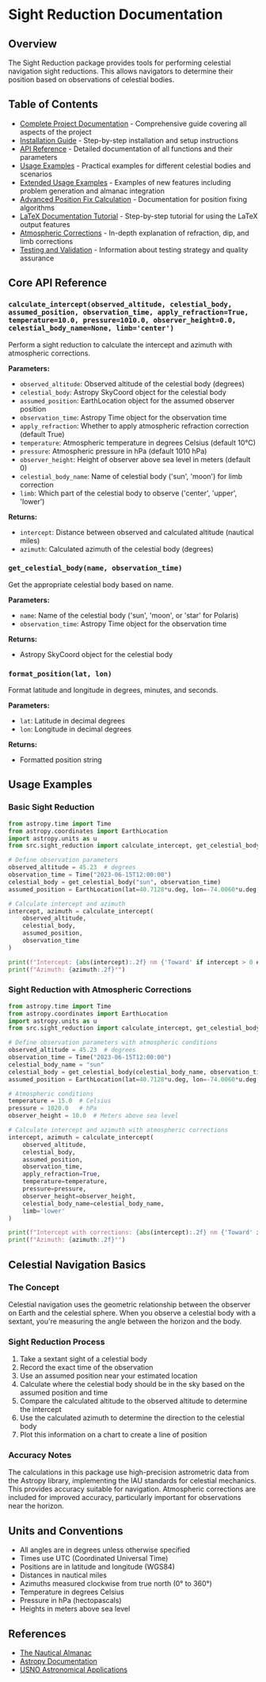 # Sight Reduction Documentation

## Overview
The Sight Reduction package provides tools for performing celestial navigation sight reductions. This allows navigators to determine their position based on observations of celestial bodies.

## Table of Contents
- [Complete Project Documentation](sight_reduction_documentation.md) - Comprehensive guide covering all aspects of the project
- [Installation Guide](installation_guide.md) - Step-by-step installation and setup instructions
- [API Reference](api_reference.md) - Detailed documentation of all functions and their parameters
- [Usage Examples](usage_examples.md) - Practical examples for different celestial bodies and scenarios
- [Extended Usage Examples](usage_examples_extended.md) - Examples of new features including problem generation and almanac integration
- [Advanced Position Fix Calculation](position_fix_documentation.md) - Documentation for position fixing algorithms
- [LaTeX Documentation Tutorial](latex_tutorial.md) - Step-by-step tutorial for using the LaTeX output features
- [Atmospheric Corrections](atmospheric_corrections.md) - In-depth explanation of refraction, dip, and limb corrections
- [Testing and Validation](testing_validation.md) - Information about testing strategy and quality assurance

## Core API Reference

### `calculate_intercept(observed_altitude, celestial_body, assumed_position, observation_time, apply_refraction=True, temperature=10.0, pressure=1010.0, observer_height=0.0, celestial_body_name=None, limb='center')`

Perform a sight reduction to calculate the intercept and azimuth with atmospheric corrections.

**Parameters:**
- `observed_altitude`: Observed altitude of the celestial body (degrees)
- `celestial_body`: Astropy SkyCoord object for the celestial body
- `assumed_position`: EarthLocation object for the assumed observer position
- `observation_time`: Astropy Time object for the observation time
- `apply_refraction`: Whether to apply atmospheric refraction correction (default True)
- `temperature`: Atmospheric temperature in degrees Celsius (default 10°C)
- `pressure`: Atmospheric pressure in hPa (default 1010 hPa)
- `observer_height`: Height of observer above sea level in meters (default 0)
- `celestial_body_name`: Name of celestial body ('sun', 'moon') for limb correction
- `limb`: Which part of the celestial body to observe ('center', 'upper', 'lower')

**Returns:**
- `intercept`: Distance between observed and calculated altitude (nautical miles)
- `azimuth`: Calculated azimuth of the celestial body (degrees)

### `get_celestial_body(name, observation_time)`

Get the appropriate celestial body based on name.

**Parameters:**
- `name`: Name of the celestial body ('sun', 'moon', or 'star' for Polaris)
- `observation_time`: Astropy Time object for the observation time

**Returns:**
- Astropy SkyCoord object for the celestial body

### `format_position(lat, lon)`

Format latitude and longitude in degrees, minutes, and seconds.

**Parameters:**
- `lat`: Latitude in decimal degrees
- `lon`: Longitude in decimal degrees

**Returns:**
- Formatted position string

## Usage Examples

### Basic Sight Reduction
```python
from astropy.time import Time
from astropy.coordinates import EarthLocation
import astropy.units as u
from src.sight_reduction import calculate_intercept, get_celestial_body

# Define observation parameters
observed_altitude = 45.23  # degrees
observation_time = Time("2023-06-15T12:00:00")
celestial_body = get_celestial_body("sun", observation_time)
assumed_position = EarthLocation(lat=40.7128*u.deg, lon=-74.0060*u.deg, height=0*u.m)

# Calculate intercept and azimuth
intercept, azimuth = calculate_intercept(
    observed_altitude, 
    celestial_body, 
    assumed_position, 
    observation_time
)

print(f"Intercept: {abs(intercept):.2f} nm {'Toward' if intercept > 0 else 'Away from'} celestial body")
print(f"Azimuth: {azimuth:.2f}°")
```

### Sight Reduction with Atmospheric Corrections
```python
from astropy.time import Time
from astropy.coordinates import EarthLocation
import astropy.units as u
from src.sight_reduction import calculate_intercept, get_celestial_body

# Define observation parameters with atmospheric conditions
observed_altitude = 45.23  # degrees
observation_time = Time("2023-06-15T12:00:00")
celestial_body_name = "sun"
celestial_body = get_celestial_body(celestial_body_name, observation_time)
assumed_position = EarthLocation(lat=40.7128*u.deg, lon=-74.0060*u.deg, height=0*u.m)

# Atmospheric conditions
temperature = 15.0  # Celsius
pressure = 1020.0   # hPa
observer_height = 10.0  # Meters above sea level

# Calculate intercept and azimuth with atmospheric corrections
intercept, azimuth = calculate_intercept(
    observed_altitude, 
    celestial_body, 
    assumed_position, 
    observation_time,
    apply_refraction=True,
    temperature=temperature,
    pressure=pressure,
    observer_height=observer_height,
    celestial_body_name=celestial_body_name,
    limb='lower'
)

print(f"Intercept with corrections: {abs(intercept):.2f} nm {'Toward' if intercept > 0 else 'Away from'} celestial body")
print(f"Azimuth: {azimuth:.2f}°")
```

## Celestial Navigation Basics

### The Concept
Celestial navigation uses the geometric relationship between the observer on Earth and the celestial sphere. When you observe a celestial body with a sextant, you're measuring the angle between the horizon and the body.

### Sight Reduction Process
1. Take a sextant sight of a celestial body
2. Record the exact time of the observation
3. Use an assumed position near your estimated location
4. Calculate where the celestial body should be in the sky based on the assumed position and time
5. Compare the calculated altitude to the observed altitude to determine the intercept
6. Use the calculated azimuth to determine the direction to the celestial body
7. Plot this information on a chart to create a line of position

### Accuracy Notes
The calculations in this package use high-precision astrometric data from the Astropy library, implementing the IAU standards for celestial mechanics. This provides accuracy suitable for navigation. Atmospheric corrections are included for improved accuracy, particularly important for observations near the horizon.

## Units and Conventions
- All angles are in degrees unless otherwise specified
- Times use UTC (Coordinated Universal Time)
- Positions are in latitude and longitude (WGS84)
- Distances in nautical miles
- Azimuths measured clockwise from true north (0° to 360°)
- Temperature in degrees Celsius
- Pressure in hPa (hectopascals)
- Heights in meters above sea level

## References
- [The Nautical Almanac](https://www.nauticalalmanac.com/)
- [Astropy Documentation](https://docs.astropy.org/en/stable/)
- [USNO Astronomical Applications](https://aa.usno.navy.mil/)